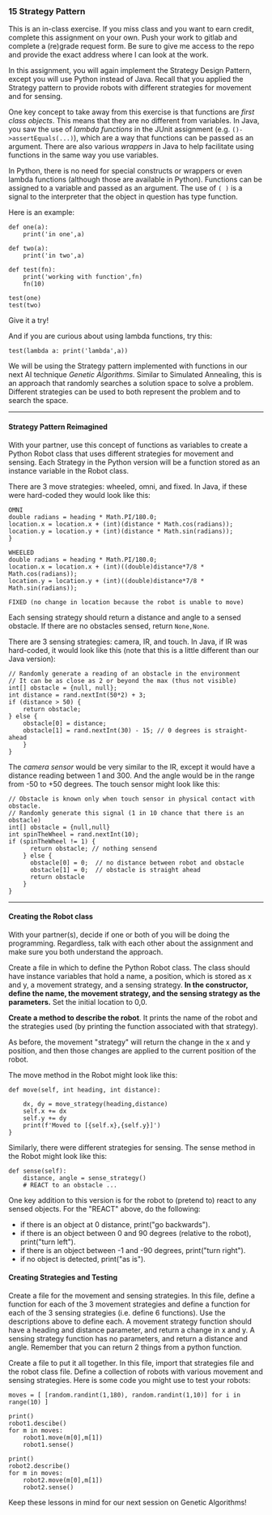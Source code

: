 ### 15 Strategy Pattern

This is an in-class exercise. If you miss class and you want to earn credit, complete this assignment on your own. Push your work to gitlab and complete a (re)grade request form. Be sure to give me access to the repo and provide the exact address where I can look at the work.

In this assignment, you will again implement the Strategy Design Pattern, except you will use Python instead of Java. Recall that you applied the Strategy pattern to provide robots with different strategies for movement and for sensing. 

One key concept to take away from this exercise is that functions are _first class objects_. This means that they are no different from variables. In Java, you saw the use of _lambda functions_ in the JUnit assignment (e.g. `()->assertEquals(...)`), which are a way that functions can be passed as an argument. There are also various _wrappers_ in Java to help facilitate using functions in the same way you use variables. 

In Python, there is no need for special constructs or wrappers or even lambda functions (although those are available in Python). Functions can be assigned to a variable and passed as an argument. The use of `( )` is a signal to the interpreter that the object in question has type function.

Here is an example:

```
def one(a):
	print('in one',a)

def two(a):
	print('in two',a)

def test(fn):
    print('working with function',fn)
	fn(10)

test(one)
test(two)
```

Give it a try!

And if you are curious about using lambda functions, try this:

```
test(lambda a: print('lambda',a))
```

We will be using the Strategy pattern implemented with functions in our next AI technique _Genetic Algorithms_. Similar to Simulated Annealing, this is an approach that randomly searches a solution space to solve a problem. Different strategies can be used to both represent the problem and to search the space.

<hr>

#### Strategy Pattern Reimagined

With your partner, use this concept of functions as variables to create a Python Robot class that uses different strategies for movement and sensing. Each Strategy in the Python version will be a function stored as an instance variable in the Robot class.

There are 3 move strategies: wheeled, omni, and fixed. In Java, if these were hard-coded they would look like this:

```
OMNI
double radians = heading * Math.PI/180.0;
location.x = location.x + (int)(distance * Math.cos(radians));
location.y = location.y + (int)(distance * Math.sin(radians));
}

WHEELED
double radians = heading * Math.PI/180.0;
location.x = location.x + (int)((double)distance*7/8 * Math.cos(radians));
location.y = location.y + (int)((double)distance*7/8 * Math.sin(radians));

FIXED (no change in location because the robot is unable to move)
```

Each sensing strategy should return a distance and angle to a sensed obstacle. If there are no obstacles sensed, return `None,None`.

There are 3 sensing strategies: camera, IR, and touch. In Java, if IR was hard-coded, it would look like this (note that this is a little different than our Java version):

```
// Randomly generate a reading of an obstacle in the environment
// It can be as close as 2 or beyond the max (thus not visible)
int[] obstacle = {null, null};
int distance = rand.nextInt(50*2) + 3;
if (distance > 50) {
	return obstacle;
} else {
	obstacle[0] = distance;
	obstacle[1] = rand.nextInt(30) - 15; // 0 degrees is straight-ahead
    }
}
```

The _camera sensor_ would be very similar to the IR, except it would have a distance reading between 1 and 300. And the angle would be in the range from -50 to +50 degrees. The touch sensor might look like this:

```
// Obstacle is known only when touch sensor in physical contact with obstacle.
// Randomly generate this signal (1 in 10 chance that there is an obstacle)
int[] obstacle = {null,null}
int spinTheWheel = rand.nextInt(10);
if (spinTheWheel != 1) {
      return obstacle; // nothing sensend
    } else {
      obstacle[0] = 0;	// no distance between robot and obstacle 
      obstacle[1] = 0;	// obstacle is straight ahead
      return obstacle
    }
}
```

<hr>


#### Creating the Robot class

With your partner(s), decide if one or both of you will be doing the programming. Regardless, talk with each other about the assignment and make sure you both understand the approach.

Create a file in which to define the Python Robot class. The class should have instance variables that hold a name, a position, which is stored as x and y, a movement strategy, and a sensing strategy. **In the constructor, define the name, the movement strategy, and the sensing strategy as the parameters.** Set the initial location to 0,0. 

**Create a method to describe the robot**. It prints the name of the robot and the strategies used (by printing the function associated with that strategy).

As before, the movement "strategy" will return the change in the x and y position, and then those changes are applied to the current position of the robot.

The move method in the Robot might look like this:

```
def move(self, int heading, int distance):

    dx, dy = move_strategy(heading,distance)
    self.x += dx 
    self.y += dy
    print(f'Moved to [{self.x},{self.y}]')
}
```

Similarly, there were different strategies for sensing. The sense method in the Robot might look like this:

```
def sense(self):
	distance, angle = sense_strategy()
	# REACT to an obstacle ...
```

One key addition to this version is for the robot to (pretend to) react to any sensed objects. For the "REACT" above, do the following:
- if there is an object at 0 distance, print("go backwards").
- if there is an object between 0 and 90 degrees (relative to the robot), print("turn left").
- if there is an object between -1 and -90 degrees, print("turn right").
- if no object is detected, print("as is").


#### Creating Strategies and Testing

Create a file for the movement and sensing strategies. In this file, define a function for each of the 3 movement strategies and define a function for each of the 3 sensing strategies (i.e. define 6 functions). Use the descriptions above to define each. A movement strategy function should have a heading and distance parameter, and return a change in x and y. A sensing strategy function has no parameters, and return a distance and angle. Remember that you can return 2 things from a python function.

Create a file to put it all together. In this file, import that strategies file and the robot class file. Define a collection of robots with various movement and sensing strategies. Here is some code you might use to test your robots:

```
moves = [ [random.randint(1,180), random.randint(1,10)] for i in range(10) ]

print()
robot1.descibe()
for m in moves:
	robot1.move(m[0],m[1])
	robot1.sense()

print()
robot2.describe()	
for m in moves:
	robot2.move(m[0],m[1])
	robot2.sense()
```

Keep these lessons in mind for our next session on Genetic Algorithms!



